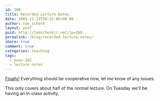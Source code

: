 ```yaml
---
id: 300
title: Recorded Lecture Notes
date: 2009-11-13T20:22:06+00:00
author: tom_schenk
layout: post
guid: http://tomschenkjr.net/?p=300
permalink: /blog/recorded-lecture-notes/
share: true
comment: true
categories: teaching 
tags:
  - econ-102
  - lecture notes
---
```

<a href="http://www.livescribe.com/cgi-bin/WebObjects/LDApp.woa/wa/MLSOverviewPage?sid=v7Sk2Xtq9SX2">Finally!</a> Everything should be cooperative now, let me know of any issues.

This only covers about half of the normal lecture. On Tuesday we'll be having an in-class activity.

<p>&nbsp;</p>

